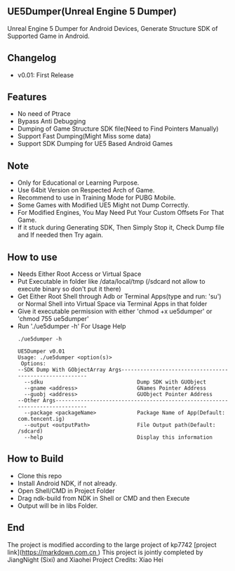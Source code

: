 ## UE5Dumper(Unreal Engine 5 Dumper)
Unreal Engine 5 Dumper for Android Devices, Generate Structure SDK of Supported Game in Android. 
## Changelog
- v0.01: First Release

## Features
- No need of Ptrace
- Bypass Anti Debugging
- Dumping of Game Structure SDK file(Need to Find Pointers Manually)
- Support Fast Dumping(Might Miss some data)
- Support SDK Dumping for UE5 Based Android Games

## Note
- Only for Educational or Learning Purpose.
- Use 64bit Version on Respected Arch of Game.
- Recommend to use in Training Mode for PUBG Mobile.
- Some Games with Modified UE5 Might not Dump Correctly.
- For Modified Engines, You May Need Put Your Custom Offsets For That Game.
- If it stuck during Generating SDK, Then Simply Stop it, Check Dump file and If needed then Try again.
 
## How to use
- Needs Either Root Access or Virtual Space
- Put Executable in folder like /data/local/tmp (/sdcard not allow to execute binary so don't put it there)
- Get Either Root Shell through Adb or Terminal Apps(type and run: 'su') or Normal Shell into Virtual Space via Terminal Apps in that folder
- Give it executable permission with either 'chmod +x ue5dumper' or 'chmod 755 ue5dumper'
- Run './ue5dumper -h' For Usage Help
	```
    ./ue5dumper -h
    	 
    UE5Dumper v0.01
    Usage: ./ue5dumper <option(s)>
     Options:
    --SDK Dump With GObjectArray Args--------------------------------------------------------
      --sdku                              Dump SDK with GUObject
      --gname <address>                   GNames Pointer Address
      --guobj <address>                   GUObject Pointer Address
    --Other Args-----------------------------------------------------------------------------
      --package <packageName>             Package Name of App(Default: com.tencent.ig)
      --output <outputPath>               File Output path(Default: /sdcard)
      --help                              Display this information
    ```
	
## How to Build
- Clone this repo
- Install Android NDK, if not already.
- Open Shell/CMD in Project Folder
- Drag ndk-build from NDK in Shell or CMD and then Execute
- Output will be in libs Folder.

## End
The project is modified according to the large project of kp7742 [project link]([https://markdown.com.cn ](https://github.com/kp7742/UE4Dumper))
This project is jointly completed by JiangNight (Sixi) and Xiaohei
Project Credits: Xiao Hei


